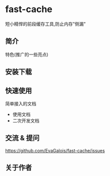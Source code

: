 # fast-cache
短小精悍的前段缓存工具,防止内存"侧漏"

## 简介

特色(推广的一些亮点)

## 安装下载

## 快速使用

简单接入的文档

- 使用文档
- 二次开发文档

## 交流 & 提问

https://github.com/EvaGalois/fast-cache/issues

## 关于作者